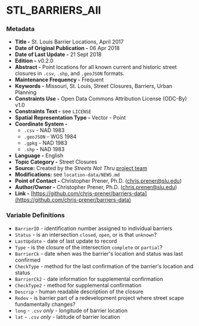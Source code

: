 # STL_BARRIERS_All

### Metadata
  * **Title -** St. Louis Barrier Locations, April 2017
  * **Date of Original Publication -** 06 Apr 2018
  * **Date of Last Update -** 21 Sept 2018
  * **Edition -** v0.2.0
  * **Abstract -** Point locations for all known current and historic street closures in `.csv`, `.shp`, and `.geoJSON` formats.
  * **Maintenance Frequency -** Frequent
  * **Keywords -** Missouri, St. Louis, Street Closures, Barriers, Urban Planning
  * **Constraints Use -** Open Data Commons Attribution License (ODC-By) v1.0
  * **Constraints Text -** see `LICENSE`
  * **Spatial Representation Type -** Vector - Point
  * **Coordinate System -**
    * `.csv` - NAD 1983
    * `.geoJSON` - WGS 1984
    * `.gpkg` - NAD 1983
    * `.shp` - NAD 1983
  * **Language -** English
  * **Topic Category -** Street Closures
  * **Source:** Created by the *Streets Not Thru* [project team](https://chris-prener.github.io/barriers/team/)
  * **Modifications:** see `location-data/NEWS.md`
  * **Point of Contact -** Christopher Prener, Ph.D. ([chris.prener@slu.edu](mailto:chris.prener@slu.edu))
  * **Author/Owner -** Christopher Prener, Ph.D. ([chris.prener@slu.edu](mailto:chris.prener@slu.edu))
  * **Link -** [https://github.com/chris-prener/barriers-data](https://github.com/chris-prener/barriers-data)

### Variable Definitions
  * `BarrierID` - identification number assigned to individual barriers
  * `Status` - is an intersection `closed`, `open`, or is that `unknown`?
  * `LastUpdate` - date of last update to record
  * `Type` - is the closure of the intersection `complete` or `partial`?
  * `BarrierCk` - date when was the barrier's location and status was last confirmed
  * `CheckType` - method for the last confirmation of the barrier's location and status
  * `BarrierCk2` - date information for supplemental confirmation
  * `CheckType2` - method for supplemental confirmation
  * `Descrip` - human readable description of the closure
  * `Redev` - is barrier part of a redevelopment project where street scape fundamentally changes?
  * `long` - `.csv` *only* - longitude of barrier location
  * `lat` - `.csv` *only* - latitude of barrier location
